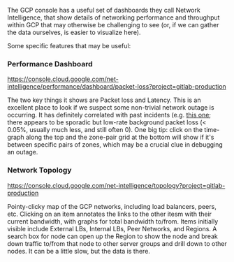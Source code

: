 The GCP console has a useful set of dashboards they call Network Intelligence, that show details of networking performance and throughput within GCP that may otherwise be challenging to see (or, if we can gather the data ourselves, is easier to visualize here).

Some specific features that may be useful:

### Performance Dashboard

https://console.cloud.google.com/net-intelligence/performance/dashboard/packet-loss?project=gitlab-production

The two key things it shows are Packet loss and Latency.  This is an excellent place to look if we suspect some non-trivial network outage is occurring.  It has definitely correlated with past incidents (e.g. [this one](https://gitlab.com/gitlab-com/gl-infra/production/-/issues/3282); there appears to be sporadic but low-rate background packet loss (< 0.05%, usually much less, and still often 0).  One big tip: click on the time-graph along the top and the zone-pair grid at the bottom will show if it's between specific pairs of zones, which may be a crucial clue in debugging an outage.

### Network Topology

https://console.cloud.google.com/net-intelligence/topology?project=gitlab-production

Pointy-clicky map of the GCP networks, including load balancers, peers, etc. Clicking on an item annotates the links to the other itesm with their current bandwidth, with graphs for total bandwidth to/from.  Items initially visible include External LBs, Internal LBs, Peer Networks, and Regions.  A search box for node can open up the Region to show the node and break down traffic to/from that node to other server groups and drill down to other nodes.  It can be a little slow, but the data is there.

